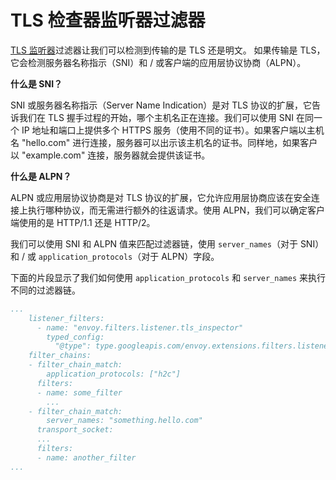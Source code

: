 # TLS 检查器监听器过滤器

[TLS 监听器](https://www.envoyproxy.io/docs/envoy/latest/configuration/listeners/listener_filters/tls_inspector)过滤器让我们可以检测到传输的是 TLS 还是明文。 如果传输是 TLS，它会检测服务器名称指示（SNI）和 / 或客户端的应用层协议协商（ALPN）。

**什么是 SNI？**

SNI 或服务器名称指示（Server Name Indication）是对 TLS 协议的扩展，它告诉我们在 TLS 握手过程的开始，哪个主机名正在连接。我们可以使用 SNI 在同一个 IP 地址和端口上提供多个 HTTPS 服务（使用不同的证书）。如果客户端以主机名 "hello.com" 进行连接，服务器可以出示该主机名的证书。同样地，如果客户以 "example.com" 连接，服务器就会提供该证书。

**什么是 ALPN？**

ALPN 或应用层协议协商是对 TLS 协议的扩展，它允许应用层协商应该在安全连接上执行哪种协议，而无需进行额外的往返请求。使用 ALPN，我们可以确定客户端使用的是 HTTP/1.1 还是 HTTP/2。

我们可以使用 SNI 和 ALPN 值来匹配过滤器链，使用 `server_names`（对于 SNI）和 / 或 `application_protocols`（对于 ALPN）字段。

下面的片段显示了我们如何使用 `application_protocols` 和 `server_names` 来执行不同的过滤器链。

```yaml
...
    listener_filters:
      - name: "envoy.filters.listener.tls_inspector"
        typed_config:
          "@type": type.googleapis.com/envoy.extensions.filters.listener.tls_inspector.v3.TlsInspector
    filter_chains:
    - filter_chain_match:
        application_protocols: ["h2c"]
      filters:
      - name: some_filter
        ... 
    - filter_chain_match:
        server_names: "something.hello.com"
      transport_socket:
      ...
      filters:
      - name: another_filter
...
```

# 